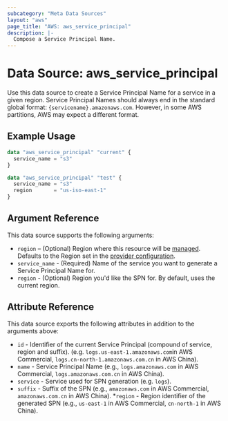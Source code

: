 ```yaml
---
subcategory: "Meta Data Sources"
layout: "aws"
page_title: "AWS: aws_service_principal"
description: |-
  Compose a Service Principal Name.
---
```


# Data Source: aws_service_principal

Use this data source to create a Service Principal Name for a service in a given region. Service Principal Names should always end in the standard global format: `{servicename}.amazonaws.com`. However, in some AWS partitions, AWS may expect a different format.

## Example Usage

```terraform
data "aws_service_principal" "current" {
  service_name = "s3"
}

data "aws_service_principal" "test" {
  service_name = "s3"
  region       = "us-iso-east-1"
}
```

## Argument Reference

This data source supports the following arguments:

* `region` – (Optional) Region where this resource will be [managed](https://docs.aws.amazon.com/general/latest/gr/rande.html#regional-endpoints). Defaults to the Region set in the [provider configuration](https://registry.terraform.io/providers/hashicorp/aws/latest/docs#aws-configuration-reference).
* `service_name` - (Required) Name of the service you want to generate a Service Principal Name for.
* `region` - (Optional) Region you'd like the SPN for. By default, uses the current region.

## Attribute Reference

This data source exports the following attributes in addition to the arguments above:

* `id` - Identifier of the current Service Principal (compound of service, region and suffix). (e.g. `logs.us-east-1.amazonaws.com`in AWS Commercial, `logs.cn-north-1.amazonaws.com.cn` in AWS China).
* `name` - Service Principal Name (e.g., `logs.amazonaws.com` in AWS Commercial, `logs.amazonaws.com.cn` in AWS China).
* `service` - Service used for SPN generation (e.g. `logs`).
* `suffix` - Suffix of the SPN (e.g., `amazonaws.com` in AWS Commercial, `amazonaws.com.cn` in AWS China).
*`region` - Region identifier of the generated SPN (e.g., `us-east-1` in AWS Commercial, `cn-north-1` in AWS China).
